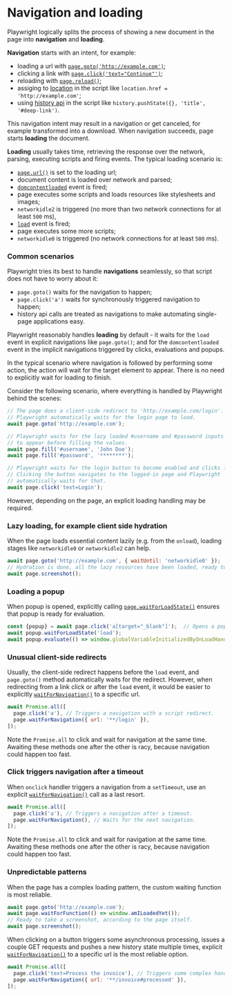 # Navigation and loading

Playwright logically splits the process of showing a new document in the page into **navigation** and **loading**.

**Navigation** starts with an intent, for example:
- loading a url with [`page.goto('http://example.com')`](api.md#pagegotourl-options);
- clicking a link with [`page.click('text="Continue"')`](api.md#pageclickselector-options);
- reloading with [`page.reload()`](api.md#pagereloadoptions);
- assiging to [location](https://developer.mozilla.org/en-US/docs/Web/API/Location) in the script like `location.href = 'http://example.com'`;
- using [history api](https://developer.mozilla.org/en-US/docs/Web/API/History) in the script like `history.pushState({}, 'title', '#deep-link')`.

This navigation intent may result in a navigation or get canceled, for example transformed into a download. When navigation succeeds, page starts **loading** the document.

**Loading** usually takes time, retrieving the response over the network, parsing, executing scripts and firing events. The typical loading scenario is:
- [`page.url()`](api.md#pageurl) is set to the loading url;
- document content is loaded over network and parsed;
- [`domcontentloaded`](api.md#event-domcontentloaded) event is fired;
- page executes some scripts and loads resources like stylesheets and images;
- `networkidle2` is triggered (no more than two network connections for at least `500` ms),
- [`load`](api.md#event-load) event is fired;
- page executes some more scripts;
- `networkidle0` is triggered (no network connections for at least `500` ms).

### Common scenarios

Playwright tries its best to handle **navigations** seamlessly, so that script does not have to worry about it:
- `page.goto()` waits for the navigation to happen;
- `page.click('a')` waits for synchronously triggered navigation to happen;
- history api calls are treated as navigations to make automating single-page applications easy.

Playwright reasonably handles **loading** by default - it waits for the `load` event in explicit navigations like `page.goto()`; and for the `domcontentloaded` event in the implicit navigations triggered by clicks, evaluations and popups.

In the typical scenario where navigation is followed by performing some action, the action will wait for the target element to appear. There is no need to explicitly wait for loading to finish.

Consider the following scenario, where everything is handled by Playwright behind the scenes:

```js
// The page does a client-side redirect to 'http://example.com/login'.
// Playwright automatically waits for the login page to load.
await page.goto('http://example.com');

// Playwright waits for the lazy loaded #username and #password inputs
// to appear before filling the values.
await page.fill('#username', 'John Doe');
await page.fill('#password', '********');

// Playwright waits for the login button to become enabled and clicks it.
// Clicking the button navigates to the logged-in page and Playwright
// automatically waits for that.
await page.click('text=Login');
```

However, depending on the page, an explicit loading handling may be required.

### Lazy loading, for example client side hydration

When the page loads essential content lazily (e.g. from the `onload`), loading stages like `networkidle0` or `networkidle2` can help.
```js
await page.goto('http://example.com', { waitUntil: 'networkidle0' });
// Hydration is done, all the lazy resources have been loaded, ready to take a screenshot.
await page.screenshot();
```

### Loading a popup

When popup is opened, explicitly calling [`page.waitForLoadState()`](#pagewaitforloadstatestate-options) ensures that popup is ready for evaluation.
```js
const {popup} = await page.click('a[target="_blank"]');  // Opens a popup.
await popup.waitForLoadState('load');
await popup.evaluate(() => window.globalVariableInitializedByOnLoadHandler);
```

### Unusual client-side redirects

Usually, the client-side redirect happens before the `load` event, and `page.goto()` method automatically waits for the redirect. However, when redirecting from a link click or after the `load` event, it would be easier to explicitly [`waitForNavigation()`](#pagewaitfornavigationoptions) to a specific url.
```js
await Promise.all([
  page.click('a'), // Triggers a navigation with a script redirect.
  page.waitForNavigation({ url: '**/login' }),
]);
```
Note the `Promise.all` to click and wait for navigation at the same time. Awaiting these methods one after the other is racy, because navigation could happen too fast.

### Click triggers navigation after a timeout

When `onclick` handler triggers a navigation from a `setTimeout`, use an explicit [`waitForNavigation()`](#pagewaitfornavigationoptions) call as a last resort.
```js
await Promise.all([
  page.click('a'), // Triggers a navigation after a timeout.
  page.waitForNavigation(), // Waits for the next navigation.
]);
```
Note the `Promise.all` to click and wait for navigation at the same time. Awaiting these methods one after the other is racy, because navigation could happen too fast.

### Unpredictable patterns

When the page has a complex loading pattern, the custom waiting function is most reliable.
```js
await page.goto('http://example.com');
await page.waitForFunction(() => window.amILoadedYet());
// Ready to take a screenshot, according to the page itself.
await page.screenshot();
```

When clicking on a button triggers some asynchronous processing, issues a couple GET requests and pushes a new history state multiple times, explicit [`waitForNavigation()`](#pagewaitfornavigationoptions) to a specific url is the most reliable option.
```js
await Promise.all([
  page.click('text=Process the invoice'), // Triggers some complex handling.
  page.waitForNavigation({ url: '**/invoice#processed' }),
]);
```
